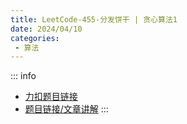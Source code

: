 ```yaml
---
title: LeetCode-455-分发饼干 | 贪心算法1
date: 2024/04/10
categories:
 - 算法
---
```

::: info
- [力扣题目链接](https://leetcode.cn/problems/assign-cookies/)
- [题目链接/文章讲解](https://programmercarl.com/0455.%E5%88%86%E5%8F%91%E9%A5%BC%E5%B9%B2.html)
:::

```java

```